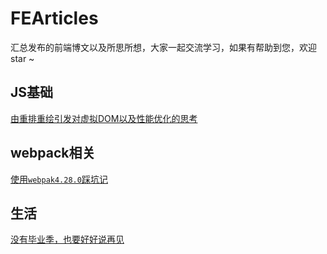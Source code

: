 # FEArticles
汇总发布的前端博文以及所思所想，大家一起交流学习，如果有帮助到您，欢迎 star ~



## JS基础
[由重排重绘引发对虚拟DOM以及性能优化的思考](https://github.com/cxuhwiuefhuefu/FEArticles/blob/master/articles/%E7%94%B1%E9%87%8D%E6%8E%92%E9%87%8D%E7%BB%98%E5%BC%95%E5%8F%91%E5%AF%B9%E8%99%9A%E6%8B%9FDOM%E4%BB%A5%E5%8F%8A%E6%80%A7%E8%83%BD%E4%BC%98%E5%8C%96%E7%9A%84%E6%80%9D%E8%80%83.md)




## webpack相关
[使用`webpak4.28.0`踩坑记](https://github.com/cxuhwiuefhuefu/FEArticles/blob/master/articles/%E4%BD%BF%E7%94%A8%60webpak4.28.0%60%E8%B8%A9%E5%9D%91%E8%AE%B0.md)




## 生活
[没有毕业季，也要好好说再见](https://github.com/cxuhwiuefhuefu/FEArticles/blob/master/articles/%E6%B2%A1%E6%9C%89%E6%AF%95%E4%B8%9A%E5%AD%A3%EF%BC%8C%E4%B9%9F%E8%A6%81%E5%A5%BD%E5%A5%BD%E8%AF%B4%E5%86%8D%E8%A7%81.md)